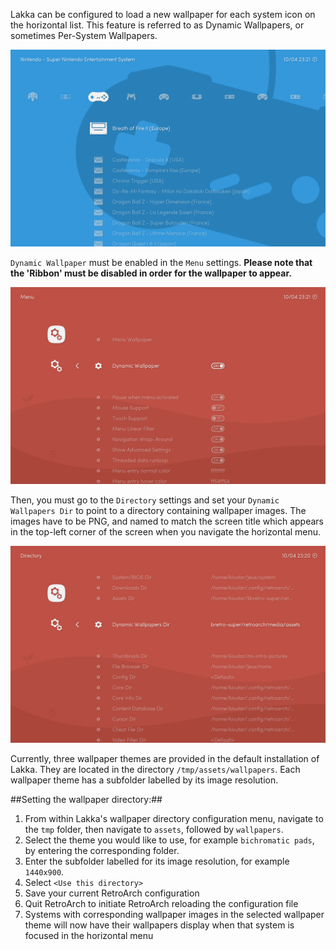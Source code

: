 Lakka can be configured to load a new wallpaper for each system icon on the horizontal list. This feature is referred to as Dynamic Wallpapers, or sometimes Per-System Wallpapers.

![Dynamic Wallpapers in action](images/dyn-wallpapers.png)

`Dynamic Wallpaper` must be enabled in the `Menu` settings. **Please note that the 'Ribbon' must be disabled in order for the wallpaper to appear.**

![Enabling Dynamic Wallpapers](images/dyn-wallpapers-enable.png)

Then, you must go to the `Directory` settings and set your `Dynamic Wallpapers Dir` to point to a directory containing wallpaper images. The images have to be PNG, and named to match the screen title which appears in the top-left corner of the screen when you navigate the horizontal menu.

![Setting your Dynamic Wallpapers Dir](images/dyn-wallpapers-dir.png)

Currently, three wallpaper themes are provided in the default installation of Lakka. They are located in the directory `/tmp/assets/wallpapers`. Each wallpaper theme has a subfolder labelled by its image resolution.

##Setting the wallpaper directory:##

1. From within Lakka's wallpaper directory configuration menu, navigate to the `tmp` folder, then navigate to `assets`, followed by `wallpapers`.
1. Select the theme you would like to use, for example `bichromatic pads`, by entering the corresponding folder.
1. Enter the subfolder labelled for its image resolution, for example `1440x900`.
1. Select `<Use this directory>`
1. Save your current RetroArch configuration
1. Quit RetroArch to initiate RetroArch reloading the configuration file
1. Systems with corresponding wallpaper images in the selected wallpaper theme will now have their wallpapers display when that system is focused in the horizontal menu